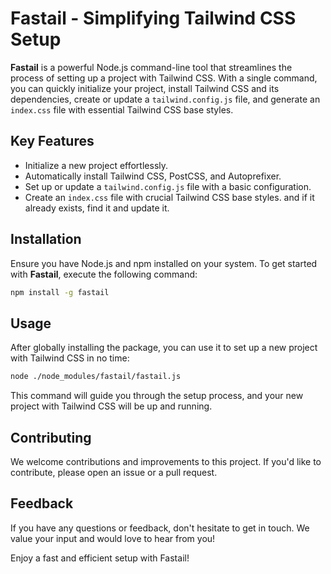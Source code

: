 
# Fastail - Simplifying Tailwind CSS Setup

**Fastail** is a powerful Node.js command-line tool that streamlines the process of setting up a project with Tailwind CSS. With a single command, you can quickly initialize your project, install Tailwind CSS and its dependencies, create or update a `tailwind.config.js` file, and generate an `index.css` file with essential Tailwind CSS base styles.

## Key Features

- Initialize a new project effortlessly.
- Automatically install Tailwind CSS, PostCSS, and Autoprefixer.
- Set up or update a `tailwind.config.js` file with a basic configuration.
- Create an `index.css` file with crucial Tailwind CSS base styles. and if it already exists, find it and update it.

## Installation

Ensure you have Node.js and npm installed on your system. To get started with **Fastail**, execute the following command:

```sh
npm install -g fastail
```

## Usage

After globally installing the package, you can use it to set up a new project with Tailwind CSS in no time:

```sh
node ./node_modules/fastail/fastail.js
```

This command will guide you through the setup process, and your new project with Tailwind CSS will be up and running.

## Contributing

We welcome contributions and improvements to this project. If you'd like to contribute, please open an issue or a pull request.

## Feedback

If you have any questions or feedback, don't hesitate to get in touch. We value your input and would love to hear from you!

Enjoy a fast and efficient setup with Fastail!
```
